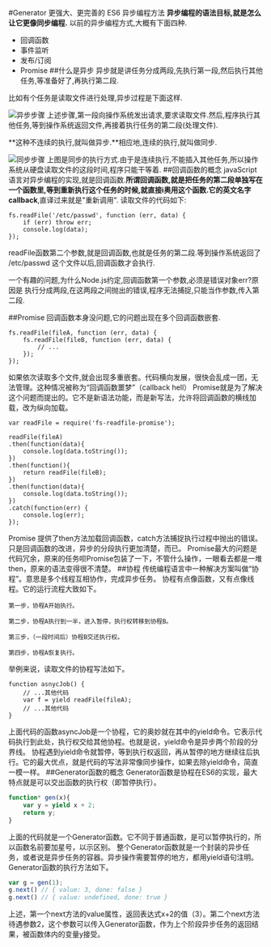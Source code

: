 #Generator 
更强大、更完善的 ES6 异步编程方法
**异步编程的语法目标,就是怎么让它更像同步编程.**
以前的异步编程方式,大概有下面四种.
- 回调函数
- 事件监听
- 发布/订阅
- Promise
##什么是异步
异步就是讲任务分成两段,先执行第一段,然后执行其他任务,等准备好了,再执行第二段.

比如有个任务是读取文件进行处理,异步过程是下面这样.

![异步步骤](http://www.ruanyifeng.com/blogimg/asset/2015/bg2015042403.png)
上述步骤,第一段向操作系统发出请求,要求读取文件.然后,程序执行其他任务,等到操作系统返回文件,再接着执行任务的第二段(处理文件).

**这种不连续的执行,就叫做异步.**相应地,连续的执行,就叫做同步.

![同步步骤](http://www.ruanyifeng.com/blogimg/asset/2015/bg2015042404.png)
上图是同步的执行方式.由于是连续执行,不能插入其他任务,所以操作系统从硬盘读取文件的这段时间,程序只能干等着.
##回调函数的概念
javaScript语言对异步编程的实现,就是回调函数.**所谓回调函数,就是把任务的第二段单独写在一个函数里,等到重新执行这个任务的时候,就直接i奥用这个函数.**它的英文名字**callback**,直译过来就是"重新调用".
读取文件的代码如下:
		
	fs.readFile('/etc/passwd', function (err, data) {
		if (err) throw err;
		console.log(data);
	});
readFile函数第二个参数,就是回调函数,也就是任务的第二段.等到操作系统返回了 /etc/passwd 这个文件以后,回调函数才会执行.

一个有趣的问题,为什么Node.js约定,回调函数第一个参数,必须是错误对象err?原因是 执行分成两段,在这两段之间抛出的错误,程序无法捕捉,只能当作参数,传入第二段.

##Promise
回调函数本身没问题,它的问题出现在多个回调函数嵌套.

	fs.readFile(fileA, function (err, data) {
		fs.readFile(fileB, function (err, data) {
			// ...
		});
	});
 如果依次读取多个文件,就会出现多重嵌套。代码横向发展，很快会乱成一团，无法管理。这种情况被称为“回调函数噩梦”（callback hell）
 Promise就是为了解决这个问题而提出的。它不是新语法功能，而是新写法，允许将回调函数的横线加载，改为纵向加载。

	var readFile = require('fs-readfile-promise');

	readFile(fileA)
	.then(function(data){
		console.log(data.toString());
	})
	.then(function(){
		return readFile(fileB);
	})
	.then(function(data){
		console.log(data.toString());
	})
	.catch(function(err) {
		console.log(err);
	});
Promise 提供了then方法加载回调函数，catch方法捕捉执行过程中抛出的错误。
只是回调函数的改进，异步的分段执行更加清楚，而已。
Promise最大的问题是代码冗余，原来的任务呗Promise包装了一下，不管什么操作，一眼看去都是一堆then，原来的语法变得很不清楚。
##协程
传统编程语言中一种解决方案叫做“协程”。意思是多个线程互相协作，完成异步任务。
协程有点像函数，又有点像线程。它的运行流程大致如下。
	
	第一步，协程A开始执行。

	第二步，协程A执行到一半，进入暂停，执行权转移到协程B。

	第三步，（一段时间后）协程B交还执行权。

	第四步，协程A恢复执行。
举例来说，读取文件的协程写法如下。

	function asnycJob() {
		// ...其他代码
		var f = yield readFile(fileA);
		// ...其他代码
	}
上面代码的函数asyncJob是一个协程，它的奥妙就在其中的yield命令。它表示代码执行到此处，执行权交给其他协程。也就是说，yield命令是异步两个阶段的分界线。
协程遇到yield命令就暂停，等到执行权返回，再从暂停的地方继续往后执行。它的最大优点，就是代码的写法非常像同步操作，如果去除yield命令，简直一模一样。
##Generator函数的概念
Generator函数是协程在ES6的实现，最大特点就是可以交出函数的执行权（即暂停执行）。
```javascript
function* gen(x){
	var y = yield x + 2;
	return y;
}
```
上面的代码就是一个Generator函数。它不同于普通函数，是可以暂停执行的，所以函数名前要加星号，以示区别。
整个Generator函数就是一个封装的异步任务，或者说是异步任务的容器。异步操作需要暂停的地方，都用yield语句注明。Generator函数的执行方法如下。
```javascript
var g = gen(1);
g.next() // { value: 3, done: false }
g.next() // { value: undefined, done: true }
```
上述，第一个next方法的value属性，返回表达式x+2的值（3）。第二个next方法待遇参数2，这个参数可以传入Generator函数，作为上个阶段异步任务的返回结果，被函数体内的变量y接受。